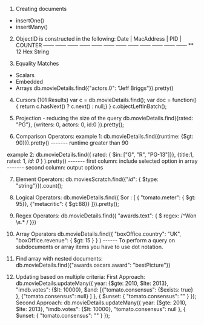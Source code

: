 1. Creating documents
- insertOne()
- insertMany()

2. ObjectID is constructed in the following:
     Date   |  MacAddress |  PID  | COUNTER
—— —— —— ——   —— —— ——      —— ——   —— —— ——
** 12 Hex String

3. Equality Matches
- Scalars
- Embedded
- Arrays
db.movieDetails.find({"actors.0": "Jeff Briggs"}).pretty()

4. Cursors (101 Results)
var c = db.movieDetails.find();
var doc = function(){
  return c.hasNext() ? c.next() : null;}
}
c.objectLeftInBatch();

5. Projection - reducing the size of the query
db.movieDetails.find({rated: "PG"}, {writers: 0, actors: 0, id:0 }).pretty();

6. Comparison Operators:
example 1:
db.movieDetails.find({runtime: {$gt: 90}}).pretty()
------- runtime greater than 90

example 2:
db.movieDetails.find({ rated: { $in: ["G", "R", "PG-13"]}}, {title:1, rated: 1, _id: 0_ } ).pretty()
------- first column: include selected option in array
------- second column: output options

7. Element Operators:
db.moviesScratch.find({"_id_": { $type: "string"}}).count();

8. Logical Operators:
db.movieDetails.find({ $or : [ { "tomato.meter": { $gt: 95}}, {"metacritic": { $gt:88}} ]}).pretty();

9. Regex Operators:
db.movieDetails.find({ "awards.text": { $ regex: /^Won \s.* / }})

10. Array Operators
db.movieDetails.find({ "boxOffice.country": "UK", "boxOffice.revenue": { $gt: 15 } } )
------ To perform a query on subdocuments or array items you have to use dot notation.

11. Find array with nested documents:
db.movieDetails.find({"awards.oscars.award": "bestPicture"})

12. Updating based on multiple criteria:
First Approach:
db.movieDetails.updateMany({ year: {$gte: 2010, $lte: 2013},
                             "imdb.votes": {$lt: 10000},
                             $and: [{"tomato.consensus": {$exists: true} },
                                    {"tomato.consensus": null} ] },
                           { $unset: { "tomato.consensus": "" } });
Second Approach:
db.movieDetails.updateMany({ year: {$gte: 2010, $lte: 2013},
                             "imdb.votes": {$lt: 10000},
                             "tomato.consensus": null },
                           { $unset: { "tomato.consensus": "" } });                      
